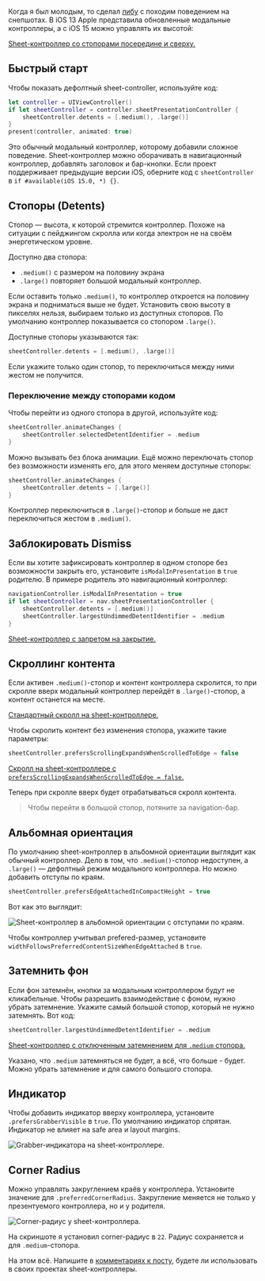 Когда я был молодым, то сделал [либу](https://github.com/ivanvorobei/SPStorkController) с походим поведением на снепшотах. В iOS 13 Apple представила обновленные модальные контроллеры, а с iOS 15 можно управлять их высотой:

[Sheet-контроллер со стопорами посередине и сверху.](https://cdn.sparrowcode.io/tutorials/uisheetpresentationcontroller/header.mov)

## Быстрый старт 

Чтобы показать дефолтный sheet-controller, используйте код:

```swift
let controller = UIViewController()
if let sheetController = controller.sheetPresentationController {
    sheetController.detents = [.medium(), .large()]
}
present(controller, animated: true)
```

Это обычный модальный контроллер, которому добавили сложное поведение. Sheet-контроллер можно оборачивать в навигационный контроллер, добавлять заголовок и бар-кнопки. Если проект поддерживает предыдущие версии iOS, оберните код с `sheetController` в `if #available(iOS 15.0, *) {}`.

## Cтопоры (Detents)

Стопор — высота, к которой стремится контроллер. Похоже на ситуации с пейджингом скролла или когда электрон не на своём энергетическом уровне.

Доступно два стопора:
- `.medium()` с размером на половину экрана 
- `.large()` повторяет большой модальный контроллер. 

Если оставить только `.medium()`, то контроллер откроется на половину экрана и подниматься выше не будет. Установить свою высоту в пикселях нельзя, выбираем только из доступных стопоров. По умолчанию контроллер показывается со стопором `.large()`.

Доступные стопоры указываются так:

```swift
sheetController.detents = [.medium(), .large()]
```

Если укажите только один стопор, то переключиться между ними жестом не получится.

### Переключение между стопорами кодом

Чтобы перейти из одного стопора в другой, используйте код:

```swift
sheetController.animateChanges {
    sheetController.selectedDetentIdentifier = .medium
}
```

Можно вызывать без блока анимации. Ещё можно переключать стопор без возможности изменять его, для этого меняем доступные стопоры:

```swift
sheetController.animateChanges {
    sheetController.detents = [.large()]
}
```

Контроллер переключиться в `.large()`-стопор и больше не даст переключиться жестом в `.medium()`.

## Заблокировать Dismiss

Если вы хотите зафиксировать контроллер в одном стопоре без возможности закрыть его, установите `isModalInPresentation` в `true` родителю. В примере родитель это навигационный контроллер:

```swift
navigationController.isModalInPresentation = true
if let sheetController = nav.sheetPresentationController {
    sheetController.detents = [.medium()]
    sheetController.largestUndimmedDetentIdentifier = .medium
}
```

[Sheet-контроллер с запретом на закрытие.](https://cdn.sparrowcode.io/tutorials/uisheetpresentationcontroller/prevent-dismiss.mov)

## Скроллинг контента

Если активен `.medium()`-стопор и контент контроллера скролится, то при скролле вверх модальный контроллер перейдёт в `.large()`-стопор, а контент останется на месте.

[Стандартный скролл на sheet-контроллере.](https://cdn.sparrowcode.io/tutorials/uisheetpresentationcontroller/scrolling-expands-true.mov)

Чтобы скролить контент без изменения стопора, укажите такие параметры:

```swift
sheetController.prefersScrollingExpandsWhenScrolledToEdge = false
```

[Скролл на sheet-контроллере с `prefersScrollingExpandsWhenScrolledToEdge = false`.](https://cdn.sparrowcode.io/tutorials/uisheetpresentationcontroller/scrolling-expands-false.mov)

Теперь при скролле вверх будет отрабатываться скролл контента. 

> Чтобы перейти в большой стопор, потяните за navigation-бар.

## Альбомная ориентация

По умолчанию sheet-контроллер в альбомной ориентации выглядит как обычный контроллер. Дело в том, что `.medium()`-стопор недоступен, а `.large()` — дефолтный режим модального контроллера. Но можно добавить отступы по краям.

```swift
sheetController.prefersEdgeAttachedInCompactHeight = true
```

Вот как это выглядит:

![Sheet-контроллер в альбомной ориентации с отступами по краям.](https://cdn.sparrowcode.io/tutorials/uisheetpresentationcontroller/edge-attached.png)

Чтобы контроллер учитывал prefered-размер, установите `widthFollowsPreferredContentSizeWhenEdgeAttached` в `true`.

## Затемнить фон

Если фон затемнён, кнопки за модальным контроллером будут не кликабельные. Чтобы разрешить взаимодействие с фоном, нужно убрать затемнение. Укажите самый большой стопор, который не нужно затемнять. Вот код:

```swift
sheetController.largestUndimmedDetentIdentifier = .medium
```

[Sheet-контроллер с отключенным затемнением для `.medium` стопора.](https://cdn.sparrowcode.io/tutorials/uisheetpresentationcontroller/undimmed-detent.mov)

Указано, что `.medium` затемняться не будет, а всё, что больше - будет. Можно убрать затемнение и для самого большого стопора.

## Индикатор

Чтобы добавить индикатор вверху контроллера, установите `.prefersGrabberVisible` в `true`. По умолчанию индикатор спрятан. Индикатор не влияет на safe area и layout margins.

![Grabber-индикатора на sheet-контроллере.](https://cdn.sparrowcode.io/tutorials/uisheetpresentationcontroller/grabber.png)

## Corner Radius

Можно управлять закруглением краёв у контроллера. Установите значение для `.preferredCornerRadius`. Закругление меняется не только у презентуемого контроллера, но и у родителя.

![Corner-радиус у sheet-контроллера.](https://cdn.sparrowcode.io/tutorials/uisheetpresentationcontroller/corner-radius.png)

На скриншоте я установил corner-радиус в `22`. Радиус сохраняется и для `.medium`-стопора. 

На этом всё. Напишите в [комментариях к посту](https://t.me/sparrowcode/71), будете ли использовать в своих проектах sheet-контроллеры.
